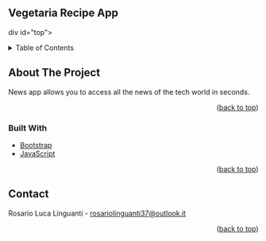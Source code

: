 ## Vegetaria Recipe App








div id="top"></div>
<br />
<div align="center">
  </a>
  <p align="center">
  </p>
</div>



<!-- TABLE OF CONTENTS -->
<details>
  <summary>Table of Contents</summary>
  <ol>
    <li>
      <a href="#about-the-project">About The Project</a>
      <ul>
        <li><a href="#built-with">Built With</a></li>
      </ul>
    </li>
    <li><a href="#contact">Contact</a></li>
  </ol>
</details>



<!-- ABOUT THE PROJECT -->
## About The Project
News app allows you to access all the news of the tech world in seconds.


<p align="right">(<a href="#top">back to top</a>)</p>



### Built With
* [Bootstrap](https://getbootstrap.com)
* [JavaScript](https://www.javascript.com/)

<p align="right">(<a href="#top">back to top</a>)</p>


<!-- CONTACT -->
## Contact

Rosario Luca Linguanti - rosariolinguanti37@outlook.it

<p align="right">(<a href="#top">back to top</a>)</p>
